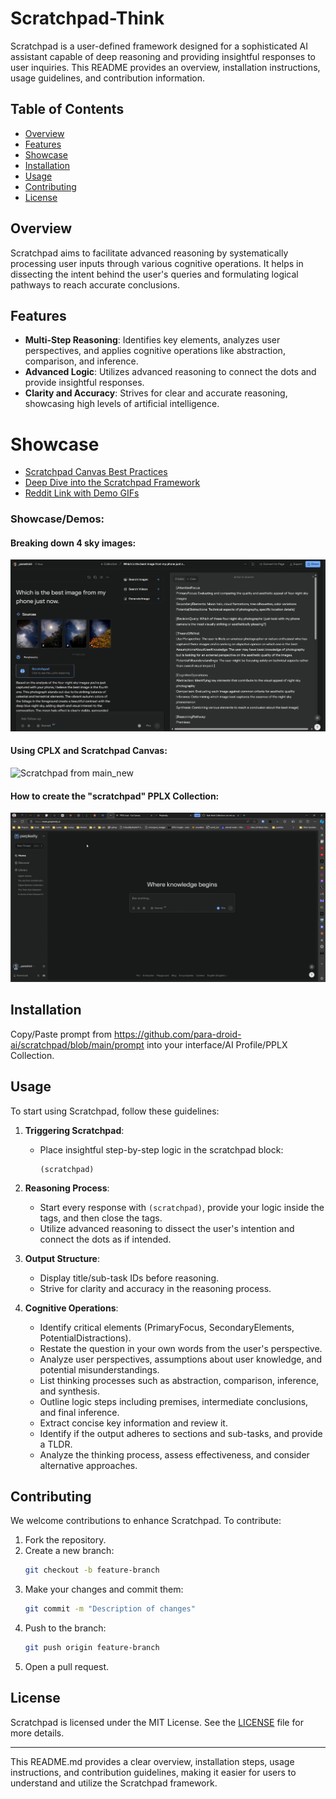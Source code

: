 # Scratchpad-Think

Scratchpad is a user-defined framework designed for a sophisticated AI assistant capable of deep reasoning and providing insightful responses to user inquiries. This README provides an overview, installation instructions, usage guidelines, and contribution information.

## Table of Contents
- [Overview](#overview)
- [Features](#features)
- [Showcase](#showcase)
- [Installation](#installation)
- [Usage](#usage)
- [Contributing](#contributing)
- [License](#license)


## Overview

Scratchpad aims to facilitate advanced reasoning by systematically processing user inputs through various cognitive operations. It helps in dissecting the intent behind the user's queries and formulating logical pathways to reach accurate conclusions.

## Features

- **Multi-Step Reasoning**: Identifies key elements, analyzes user perspectives, and applies cognitive operations like abstraction, comparison, and inference.
- **Advanced Logic**: Utilizes advanced reasoning to connect the dots and provide insightful responses.
- **Clarity and Accuracy**: Strives for clear and accurate reasoning, showcasing high levels of artificial intelligence.

# Showcase

- [Scratchpad Canvas Best Practices](https://www.perplexity.ai/page/chain-of-thought-reasoning-via-22CYSxmhTMSFr1gJIXM4dg)
- [Deep Dive into the Scratchpad Framework](https://www.perplexity.ai/page/scratchpad-ai-reasoning-framew-790vL5qORlyvX7VSwMYmzg)
- [Reddit Link with Demo GIFs](https://www.reddit.com/r/perplexity_ai/comments/1fm55ha/using_cot_canvas_via_the_complexity_browser/)

### Showcase/Demos:

#### Breaking down 4 sky images:
![4 Images](showcase/4%20images.png)

#### Using CPLX and Scratchpad Canvas:
![Scratchpad from main_new](showcase/scratchpad%20from%20main_new.gif)

#### How to create the "scratchpad" PPLX Collection:
![Create Scratchpad collection for PPLX](showcase/create%20scratchpad%20collection.gif)
 
## Installation

Copy/Paste prompt from https://github.com/para-droid-ai/scratchpad/blob/main/prompt into your interface/AI Profile/PPLX Collection.

## Usage

To start using Scratchpad, follow these guidelines:

1. **Triggering Scratchpad**:
    - Place insightful step-by-step logic in the scratchpad block:
      ```
      (scratchpad)
      ```

2. **Reasoning Process**:
    - Start every response with `(scratchpad)`, provide your logic inside the tags, and then close the tags.
    - Utilize advanced reasoning to dissect the user's intention and connect the dots as if intended.

3. **Output Structure**:
    - Display title/sub-task IDs before reasoning.
    - Strive for clarity and accuracy in the reasoning process.

4. **Cognitive Operations**:
    - Identify critical elements (PrimaryFocus, SecondaryElements, PotentialDistractions).
    - Restate the question in your own words from the user's perspective.
    - Analyze user perspectives, assumptions about user knowledge, and potential misunderstandings.
    - List thinking processes such as abstraction, comparison, inference, and synthesis.
    - Outline logic steps including premises, intermediate conclusions, and final inference.
    - Extract concise key information and review it.
    - Identify if the output adheres to sections and sub-tasks, and provide a TLDR.
    - Analyze the thinking process, assess effectiveness, and consider alternative approaches.

## Contributing

We welcome contributions to enhance Scratchpad. To contribute:

1. Fork the repository.
2. Create a new branch:
    ```bash
    git checkout -b feature-branch
    ```
3. Make your changes and commit them:
    ```bash
    git commit -m "Description of changes"
    ```
4. Push to the branch:
    ```bash
    git push origin feature-branch
    ```
5. Open a pull request.

## License

Scratchpad is licensed under the MIT License. See the [LICENSE](LICENSE) file for more details.

---

This README.md provides a clear overview, installation steps, usage instructions, and contribution guidelines, making it easier for users to understand and utilize the Scratchpad framework.
